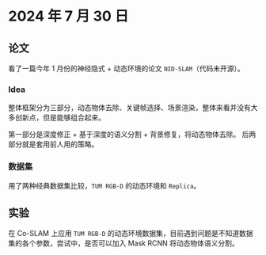 # 2024 年 7 月 30 日

## 论文

看了一篇今年 1 月份的神经隐式 + 动态环境的论文 `NID-SLAM`（代码未开源）。
### Idea

整体框架分为三部分，动态物体去除、关键帧选择、场景渲染，整体来看并没有大多创新点，但是能够组合起来。

第一部分是深度修正 + 基于深度的语义分割 + 背景修复，将动态物体去除。
后两部分就是套用前人用的策略。
### 数据集

用了两种经典数据集比较，`TUM RGB-D` 的动态环境和 `Replica`。

## 实验

在 Co-SLAM 上应用 `TUM RGB-D` 的动态环境数据集，目前遇到问题是不知道数据集的各个参数，尝试中，是否可以加入 Mask RCNN 将动态物体语义分割。